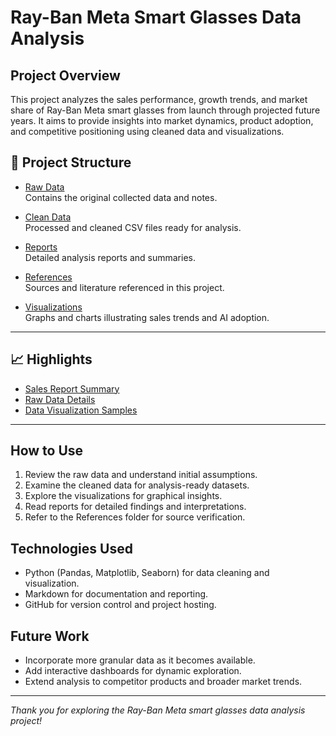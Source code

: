 # Ray-Ban Meta Smart Glasses Data Analysis

## Project Overview

This project analyzes the sales performance, growth trends, and market share of Ray-Ban Meta smart glasses from launch through projected future years. It aims to provide insights into market dynamics, product adoption, and competitive positioning using cleaned data and visualizations.

## 📂 Project Structure

- [Raw Data](Raw_Data/)  
  Contains the original collected data and notes.

- [Clean Data](Clean_Data/)  
  Processed and cleaned CSV files ready for analysis.

- [Reports](Reports/)  
  Detailed analysis reports and summaries.

- [References](References/)  
  Sources and literature referenced in this project.

- [Visualizations](Visualizations/)  
  Graphs and charts illustrating sales trends and AI adoption.

---

## 📈 Highlights

- [Sales Report Summary](Reports/Sales_Report.md)  
- [Raw Data Details](Raw_Data/Raw_Data.md)  
- [Data Visualization Samples](Visualizations/README.md)  

---

## How to Use

1. Review the raw data and understand initial assumptions.
2. Examine the cleaned data for analysis-ready datasets.
3. Explore the visualizations for graphical insights.
4. Read reports for detailed findings and interpretations.
5. Refer to the References folder for source verification.

## Technologies Used

- Python (Pandas, Matplotlib, Seaborn) for data cleaning and visualization.
- Markdown for documentation and reporting.
- GitHub for version control and project hosting.

## Future Work

- Incorporate more granular data as it becomes available.
- Add interactive dashboards for dynamic exploration.
- Extend analysis to competitor products and broader market trends.

---

*Thank you for exploring the Ray-Ban Meta smart glasses data analysis project!*
